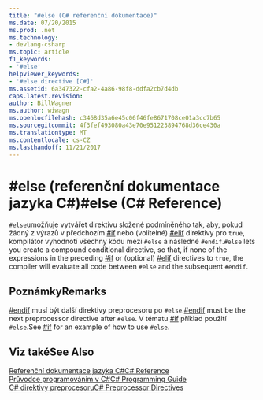 ```yaml
---
title: "#else (C# referenční dokumentace)"
ms.date: 07/20/2015
ms.prod: .net
ms.technology:
- devlang-csharp
ms.topic: article
f1_keywords:
- '#else'
helpviewer_keywords:
- '#else directive [C#]'
ms.assetid: 6a347322-cfa2-4a86-98f8-ddfa2cb7d4db
caps.latest.revision: 
author: BillWagner
ms.author: wiwagn
ms.openlocfilehash: c3468d35a6e45c06f46fe8671708ce01a3cc7b65
ms.sourcegitcommit: 4f3fef493080a43e70e951223894768d36ce430a
ms.translationtype: MT
ms.contentlocale: cs-CZ
ms.lasthandoff: 11/21/2017
---
```

# <a name="else-c-reference"></a><span data-ttu-id="51692-102">#else (referenční dokumentace jazyka C#)</span><span class="sxs-lookup"><span data-stu-id="51692-102">#else (C# Reference)</span></span>
<span data-ttu-id="51692-103">`#else`umožňuje vytvářet direktivu složené podmíněného tak, aby, pokud žádný z výrazů v předchozím [#if](../../../csharp/language-reference/preprocessor-directives/preprocessor-if.md) nebo (volitelné) [#elif](../../../csharp/language-reference/preprocessor-directives/preprocessor-elif.md) direktivy pro `true`, kompilátor vyhodnotí všechny kódu mezi `#else` a následné `#endif`.</span><span class="sxs-lookup"><span data-stu-id="51692-103">`#else` lets you create a compound conditional directive, so that, if none of the expressions in the preceding [#if](../../../csharp/language-reference/preprocessor-directives/preprocessor-if.md) or (optional) [#elif](../../../csharp/language-reference/preprocessor-directives/preprocessor-elif.md) directives to `true`, the compiler will evaluate all code between `#else` and the subsequent `#endif`.</span></span>  
  
## <a name="remarks"></a><span data-ttu-id="51692-104">Poznámky</span><span class="sxs-lookup"><span data-stu-id="51692-104">Remarks</span></span>  
 <span data-ttu-id="51692-105">[#endif](../../../csharp/language-reference/preprocessor-directives/preprocessor-endif.md) musí být další direktivy preprocesoru po `#else`.</span><span class="sxs-lookup"><span data-stu-id="51692-105">[#endif](../../../csharp/language-reference/preprocessor-directives/preprocessor-endif.md) must be the next preprocessor directive after `#else`.</span></span> <span data-ttu-id="51692-106">V tématu [#if](../../../csharp/language-reference/preprocessor-directives/preprocessor-if.md) příklad použití `#else`.</span><span class="sxs-lookup"><span data-stu-id="51692-106">See [#if](../../../csharp/language-reference/preprocessor-directives/preprocessor-if.md) for an example of how to use `#else`.</span></span>  
  
## <a name="see-also"></a><span data-ttu-id="51692-107">Viz také</span><span class="sxs-lookup"><span data-stu-id="51692-107">See Also</span></span>  
 [<span data-ttu-id="51692-108">Referenční dokumentace jazyka C#</span><span class="sxs-lookup"><span data-stu-id="51692-108">C# Reference</span></span>](../../../csharp/language-reference/index.md)  
 [<span data-ttu-id="51692-109">Průvodce programováním v C#</span><span class="sxs-lookup"><span data-stu-id="51692-109">C# Programming Guide</span></span>](../../../csharp/programming-guide/index.md)  
 [<span data-ttu-id="51692-110">C# direktivy preprocesoru</span><span class="sxs-lookup"><span data-stu-id="51692-110">C# Preprocessor Directives</span></span>](../../../csharp/language-reference/preprocessor-directives/index.md)
